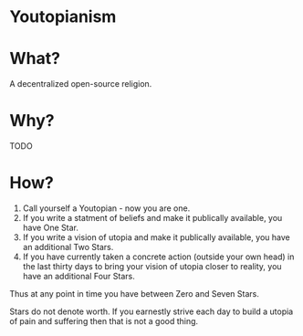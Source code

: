 Youtopianism
============


What?
=====

A decentralized open-source religion.

Why?
====

TODO

How?
====

1. Call yourself a Youtopian - now you are one.
2. If you write a statment of beliefs and make it publically available, you have One Star.
3. If you write a vision of utopia and make it publically available, you have an additional Two Stars.
4. If you have currently taken a concrete action (outside your own head) in the last thirty days to bring your vision of utopia closer to reality, you have an additional Four Stars.

Thus at any point in time you have between Zero and Seven Stars.

Stars do not denote worth. If you earnestly strive each day to build a utopia of pain and suffering then that is not a good thing.
